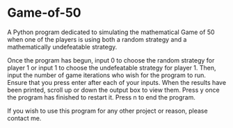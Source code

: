 # Game-of-50
A Python program dedicated to simulating the mathematical Game of 50 when one of the players is using both a random strategy and a mathematically undefeatable strategy.

Once the program has begun, input 0 to choose the random strategy for player 1 or input 1 to choose the undefeatable strategy for player 1.
Then, input the number of game iterations who wish for the program to run.
Ensure that you press enter after each of your inputs.
When the results have been printed, scroll up or down the output box to view them.
Press y once the program has finished to restart it. Press n to end the program.

If you wish to use this program for any other project or reason, please contact me.
